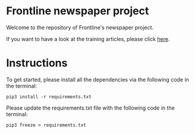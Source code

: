 # Frontline newspaper project

Welcome to the repository of Frontline's newspaper project. 

If you want to have a look at the training articles, please click [here](https://drive.google.com/file/d/1_63_5cLszIAjhQe-ajbYfyFcibCj8qQh/view?usp=sharing). 


# Instructions 

To get started, please install all the dependencies via the following code in the terminal: 

```
pip3 install -r requirements.txt 
``` 

Please update the requirements.txt file with the following code in the terminal: 

```
pip3 freeze > requirements.txt
```
